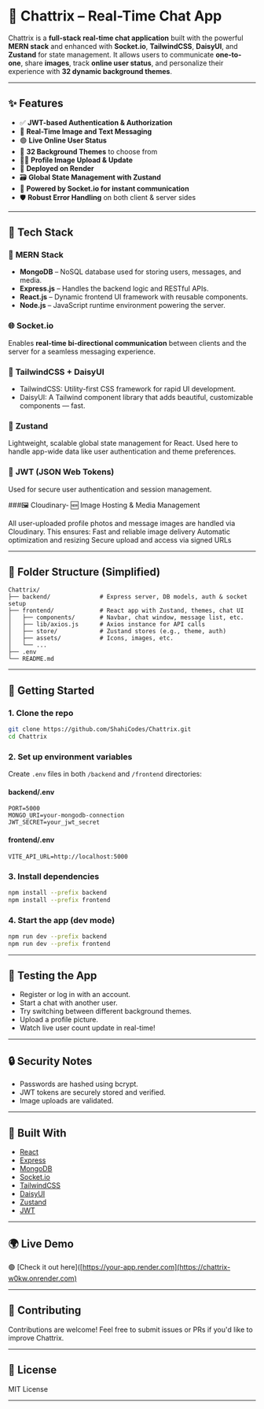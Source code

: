
# 💬 Chattrix – Real-Time Chat App

Chattrix is a **full-stack real-time chat application** built with the powerful **MERN stack** and enhanced with **Socket.io**, **TailwindCSS**, **DaisyUI**, and **Zustand** for state management. It allows users to communicate **one-to-one**, share **images**, track **online user status**, and personalize their experience with **32 dynamic background themes**.

---

## ✨ Features

- ✅ **JWT-based Authentication & Authorization**
- 📸 **Real-Time Image and Text Messaging**
- 🟢 **Live Online User Status**
- 🎨 **32 Background Themes** to choose from
- 🧑‍🎨 **Profile Image Upload & Update**
- 🚀 **Deployed on Render**
- 🗃️ **Global State Management with Zustand**
- 📡 **Powered by Socket.io for instant communication**
- 🛡️ **Robust Error Handling** on both client & server sides

---

## 🧠 Tech Stack

### 🔗 **MERN Stack**

- **MongoDB** – NoSQL database used for storing users, messages, and media.
- **Express.js** – Handles the backend logic and RESTful APIs.
- **React.js** – Dynamic frontend UI framework with reusable components.
- **Node.js** – JavaScript runtime environment powering the server.

### 🌐 **Socket.io**
Enables **real-time bi-directional communication** between clients and the server for a seamless messaging experience.

### 🎨 **TailwindCSS + DaisyUI**
- TailwindCSS: Utility-first CSS framework for rapid UI development.
- DaisyUI: A Tailwind component library that adds beautiful, customizable components — fast.

### 🧠 **Zustand**
Lightweight, scalable global state management for React. Used here to handle app-wide data like user authentication and theme preferences.

### 🔐 **JWT (JSON Web Tokens)**
Used for secure user authentication and session management.

###🖼️ Cloudinary- 🆕 Image Hosting & Media Management

All user-uploaded profile photos and message images are handled via Cloudinary. This ensures:
Fast and reliable image delivery
Automatic optimization and resizing
Secure upload and access via signed URLs

---

## 📂 Folder Structure (Simplified)

```
Chattrix/
├── backend/              # Express server, DB models, auth & socket setup
├── frontend/             # React app with Zustand, themes, chat UI
│   ├── components/       # Navbar, chat window, message list, etc.
│   ├── lib/axios.js      # Axios instance for API calls
│   ├── store/            # Zustand stores (e.g., theme, auth)
│   ├── assets/           # Icons, images, etc.
│   └── ...
├── .env
└── README.md
```

---

## 🚀 Getting Started

### 1. Clone the repo

```bash
git clone https://github.com/ShahiCodes/Chattrix.git
cd Chattrix
```

### 2. Set up environment variables

Create `.env` files in both `/backend` and `/frontend` directories:

#### backend/.env
```
PORT=5000
MONGO_URI=your-mongodb-connection
JWT_SECRET=your_jwt_secret
```

#### frontend/.env
```
VITE_API_URL=http://localhost:5000
```

### 3. Install dependencies

```bash
npm install --prefix backend
npm install --prefix frontend
```

### 4. Start the app (dev mode)

```bash
npm run dev --prefix backend
npm run dev --prefix frontend
```

---

## 🧪 Testing the App

- Register or log in with an account.
- Start a chat with another user.
- Try switching between different background themes.
- Upload a profile picture.
- Watch live user count update in real-time!

---

## 🔒 Security Notes

- Passwords are hashed using bcrypt.
- JWT tokens are securely stored and verified.
- Image uploads are validated.

---

## 🧰 Built With

- [React](https://reactjs.org/)
- [Express](https://expressjs.com/)
- [MongoDB](https://www.mongodb.com/)
- [Socket.io](https://socket.io/)
- [TailwindCSS](https://tailwindcss.com/)
- [DaisyUI](https://daisyui.com/)
- [Zustand](https://github.com/pmndrs/zustand)
- [JWT](https://jwt.io/)

---

## 🌍 Live Demo

🟢 [Check it out here]([https://your-app.render.com](https://chattrix-w0kw.onrender.com)

---

## 🤝 Contributing

Contributions are welcome! Feel free to submit issues or PRs if you'd like to improve Chattrix.

---

## 📄 License

MIT License

---
